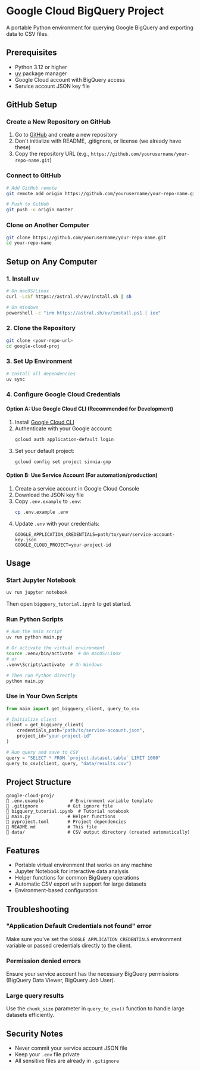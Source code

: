 # Google Cloud BigQuery Project

A portable Python environment for querying Google BigQuery and exporting data to CSV files.

## Prerequisites

- Python 3.12 or higher
- [uv](https://github.com/astral-sh/uv) package manager
- Google Cloud account with BigQuery access
- Service account JSON key file

## GitHub Setup

### Create a New Repository on GitHub

1. Go to [GitHub](https://github.com) and create a new repository
2. Don't initialize with README, .gitignore, or license (we already have these)
3. Copy the repository URL (e.g., `https://github.com/yourusername/your-repo-name.git`)

### Connect to GitHub

```bash
# Add GitHub remote
git remote add origin https://github.com/yourusername/your-repo-name.git

# Push to GitHub
git push -u origin master
```

### Clone on Another Computer

```bash
git clone https://github.com/yourusername/your-repo-name.git
cd your-repo-name
```

## Setup on Any Computer

### 1. Install uv

```bash
# On macOS/Linux
curl -LsSf https://astral.sh/uv/install.sh | sh

# On Windows
powershell -c "irm https://astral.sh/uv/install.ps1 | iex"
```

### 2. Clone the Repository

```bash
git clone <your-repo-url>
cd google-cloud-proj
```

### 3. Set Up Environment

```bash
# Install all dependencies
uv sync
```

### 4. Configure Google Cloud Credentials

#### Option A: Use Google Cloud CLI (Recommended for Development)

1. Install [Google Cloud CLI](https://cloud.google.com/sdk/docs/install)
2. Authenticate with your Google account:
   ```bash
   gcloud auth application-default login
   ```
3. Set your default project:
   ```bash
   gcloud config set project sinnia-gnp
   ```

#### Option B: Use Service Account (For automation/production)

1. Create a service account in Google Cloud Console
2. Download the JSON key file
3. Copy `.env.example` to `.env`:
   ```bash
   cp .env.example .env
   ```
4. Update `.env` with your credentials:
   ```
   GOOGLE_APPLICATION_CREDENTIALS=path/to/your/service-account-key.json
   GOOGLE_CLOUD_PROJECT=your-project-id
   ```

## Usage

### Start Jupyter Notebook

```bash
uv run jupyter notebook
```

Then open `bigquery_tutorial.ipynb` to get started.

### Run Python Scripts

```bash
# Run the main script
uv run python main.py

# Or activate the virtual environment
source .venv/bin/activate  # On macOS/Linux
# or
.venv\Scripts\activate  # On Windows

# Then run Python directly
python main.py
```

### Use in Your Own Scripts

```python
from main import get_bigquery_client, query_to_csv

# Initialize client
client = get_bigquery_client(
    credentials_path="path/to/service-account.json",
    project_id="your-project-id"
)

# Run query and save to CSV
query = "SELECT * FROM `project.dataset.table` LIMIT 1000"
query_to_csv(client, query, "data/results.csv")
```

## Project Structure

```
google-cloud-proj/
   .env.example          # Environment variable template
   .gitignore           # Git ignore file
   bigquery_tutorial.ipynb  # Tutorial notebook
   main.py              # Helper functions
   pyproject.toml       # Project dependencies
   README.md            # This file
   data/                # CSV output directory (created automatically)
```

## Features

- Portable virtual environment that works on any machine
- Jupyter Notebook for interactive data analysis
- Helper functions for common BigQuery operations
- Automatic CSV export with support for large datasets
- Environment-based configuration

## Troubleshooting

### "Application Default Credentials not found" error
Make sure you've set the `GOOGLE_APPLICATION_CREDENTIALS` environment variable or passed credentials directly to the client.

### Permission denied errors
Ensure your service account has the necessary BigQuery permissions (BigQuery Data Viewer, BigQuery Job User).

### Large query results
Use the `chunk_size` parameter in `query_to_csv()` function to handle large datasets efficiently.

## Security Notes

- Never commit your service account JSON file
- Keep your `.env` file private
- All sensitive files are already in `.gitignore`